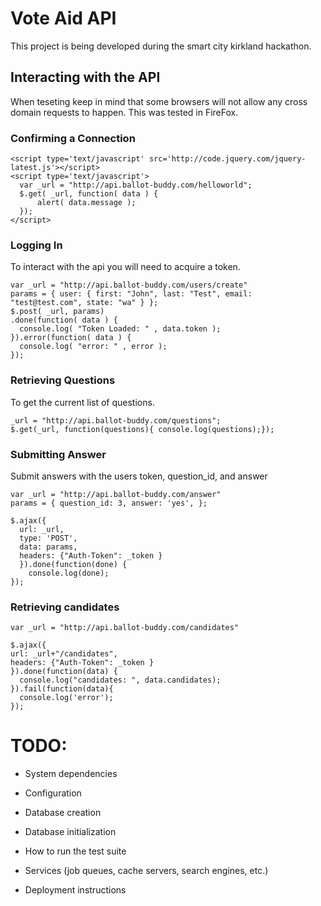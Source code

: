 # Vote Aid API

This project is being developed during the smart city kirkland hackathon.

## Interacting with the API

When teseting keep in mind that some browsers will not allow any cross domain requests to happen. This was tested in FireFox.

### Confirming a Connection

    <script type='text/javascript' src='http://code.jquery.com/jquery-latest.js'></script>
    <script type='text/javascript'>
      var _url = "http://api.ballot-buddy.com/helloworld";
      $.get( _url, function( data ) {
          alert( data.message );
      });
    </script>

### Logging In

To interact with the api you will need to acquire a token.

    var _url = "http://api.ballot-buddy.com/users/create"
    params = { user: { first: "John", last: "Test", email: "test@test.com", state: "wa" } };
    $.post( _url, params)
    .done(function( data ) {
      console.log( "Token Loaded: " , data.token );
    }).error(function( data ) {
      console.log( "error: " , error );
    });

### Retrieving Questions

To get the current list of questions.

    _url = "http://api.ballot-buddy.com/questions";
    $.get(_url, function(questions){ console.log(questions);});

### Submitting Answer

Submit answers with the users token, question_id, and answer

    var _url = "http://api.ballot-buddy.com/answer"
    params = { question_id: 3, answer: 'yes', };

    $.ajax({
      url: _url,
      type: 'POST',
      data: params,
      headers: {"Auth-Token": _token }
      }).done(function(done) { 
        console.log(done);
    });

### Retrieving candidates 

    var _url = "http://api.ballot-buddy.com/candidates"

    $.ajax({
    url: _url+"/candidates",
    headers: {"Auth-Token": _token }
    }).done(function(data) {
      console.log("candidates: ", data.candidates);
    }).fail(function(data){ 
      console.log('error');
    });

# TODO:

* System dependencies

* Configuration

* Database creation

* Database initialization

* How to run the test suite

* Services (job queues, cache servers, search engines, etc.)

* Deployment instructions
